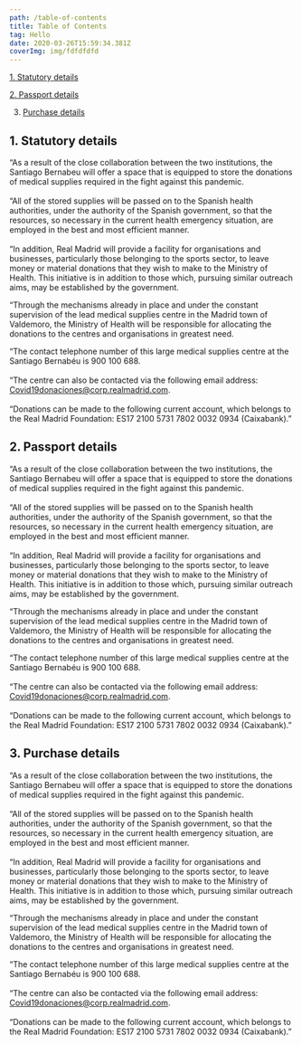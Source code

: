 ```yaml
---
path: /table-of-contents
title: Table of Contents
tag: Hello
date: 2020-03-26T15:59:34.381Z
coverImg: img/fdfdfdfd
---
```

[1. Statutory details](#1-statutory-details)

[2. Passport details](#2-passport-details)

3. [Purchase details](#3-purchase-details)

## 1. Statutory details



“As a result of the close collaboration between the two institutions, the Santiago Bernabeu will offer a space that is equipped to store the donations of medical supplies required in the fight against this pandemic.\
\
“All of the stored supplies will be passed on to the Spanish health authorities, under the authority of the Spanish government, so that the resources, so necessary in the current health emergency situation, are employed in the best and most efficient manner.\
\
“In addition, Real Madrid will provide a facility for organisations and businesses, particularly those belonging to the sports sector, to leave money or material donations that they wish to make to the Ministry of Health. This initiative is in addition to those which, pursuing similar outreach aims, may be established by the government.

“Through the mechanisms already in place and under the constant supervision of the lead medical supplies centre in the Madrid town of Valdemoro, the Ministry of Health will be responsible for allocating the donations to the centres and organisations in greatest need.

“The contact telephone number of this large medical supplies centre at the Santiago Bernabéu is 900 100 688.\
\
“The centre can also be contacted via the following email address: Covid19donaciones@corp.realmadrid.com.\
\
“Donations can be made to the following current account, which belongs to the Real Madrid Foundation: ES17 2100 5731 7802 0032 0934 (Caixabank).”

## 2. Passport details



“As a result of the close collaboration between the two institutions, the Santiago Bernabeu will offer a space that is equipped to store the donations of medical supplies required in the fight against this pandemic.\
\
“All of the stored supplies will be passed on to the Spanish health authorities, under the authority of the Spanish government, so that the resources, so necessary in the current health emergency situation, are employed in the best and most efficient manner.\
\
“In addition, Real Madrid will provide a facility for organisations and businesses, particularly those belonging to the sports sector, to leave money or material donations that they wish to make to the Ministry of Health. This initiative is in addition to those which, pursuing similar outreach aims, may be established by the government.

“Through the mechanisms already in place and under the constant supervision of the lead medical supplies centre in the Madrid town of Valdemoro, the Ministry of Health will be responsible for allocating the donations to the centres and organisations in greatest need.

“The contact telephone number of this large medical supplies centre at the Santiago Bernabéu is 900 100 688.\
\
“The centre can also be contacted via the following email address: Covid19donaciones@corp.realmadrid.com.\
\
“Donations can be made to the following current account, which belongs to the Real Madrid Foundation: ES17 2100 5731 7802 0032 0934 (Caixabank).”

## 3. Purchase details



“As a result of the close collaboration between the two institutions, the Santiago Bernabeu will offer a space that is equipped to store the donations of medical supplies required in the fight against this pandemic.\
\
“All of the stored supplies will be passed on to the Spanish health authorities, under the authority of the Spanish government, so that the resources, so necessary in the current health emergency situation, are employed in the best and most efficient manner.\
\
“In addition, Real Madrid will provide a facility for organisations and businesses, particularly those belonging to the sports sector, to leave money or material donations that they wish to make to the Ministry of Health. This initiative is in addition to those which, pursuing similar outreach aims, may be established by the government.

“Through the mechanisms already in place and under the constant supervision of the lead medical supplies centre in the Madrid town of Valdemoro, the Ministry of Health will be responsible for allocating the donations to the centres and organisations in greatest need.

“The contact telephone number of this large medical supplies centre at the Santiago Bernabéu is 900 100 688.\
\
“The centre can also be contacted via the following email address: Covid19donaciones@corp.realmadrid.com.\
\
“Donations can be made to the following current account, which belongs to the Real Madrid Foundation: ES17 2100 5731 7802 0032 0934 (Caixabank).”